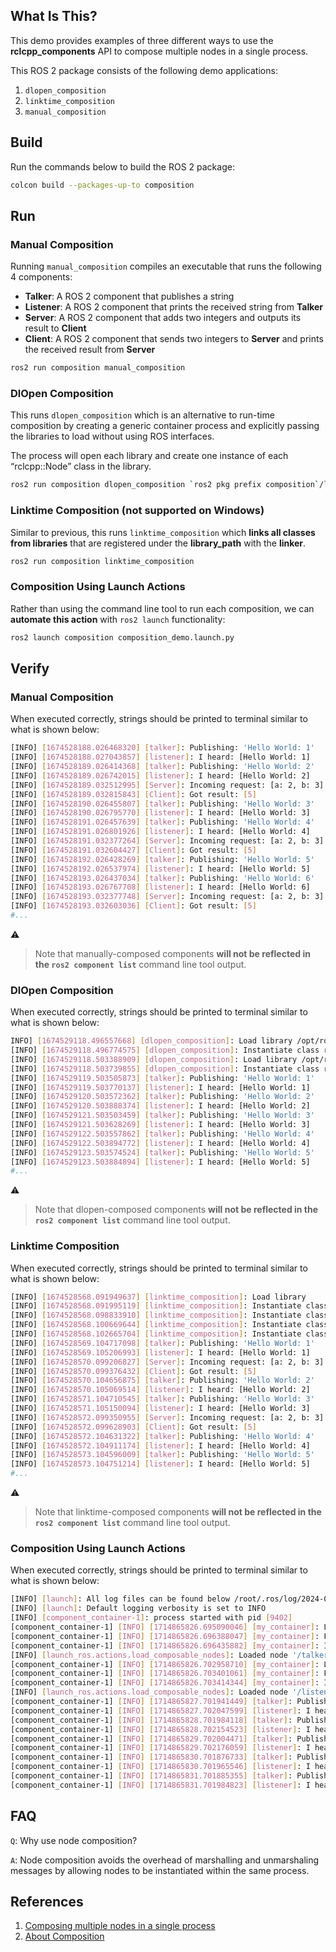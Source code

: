 ## What Is This?

This demo provides examples of three different ways to use the **rclcpp_components** API to compose multiple nodes in a single process.

This ROS 2 package consists of the following demo applications:

1. `dlopen_composition`
2. `linktime_composition`
3. `manual_composition`

## Build

Run the commands below to build the ROS 2 package:

```bash
colcon build --packages-up-to composition
```

## Run

### Manual Composition

Running `manual_composition` compiles an executable that runs the following 4 components:

- **Talker**: A ROS 2 component that publishes a string
- **Listener**: A ROS 2 component that prints the received string from **Talker**
- **Server**: A ROS 2 component that adds two integers and outputs its result to **Client**
- **Client**: A ROS 2 component that sends two integers to **Server** and prints the received result from **Server**

```bash
ros2 run composition manual_composition
```

### DlOpen Composition

This runs `dlopen_composition` which is an alternative to run-time composition by creating a generic container process and explicitly passing the libraries to load without using ROS interfaces.

The process will open each library and create one instance of each “rclcpp::Node” class in the library.

```bash
ros2 run composition dlopen_composition `ros2 pkg prefix composition`/lib/libtalker_component.so `ros2 pkg prefix composition`/lib/liblistener_component.so
```

### Linktime Composition (not supported on Windows)

Similar to previous, this runs `linktime_composition` which **links all classes from libraries** that are registered under the **library_path** with the **linker**.

```bash
ros2 run composition linktime_composition
```

### Composition Using Launch Actions

Rather than using the command line tool to run each composition, we can **automate this action** with `ros2 launch` functionality:

```bash
ros2 launch composition composition_demo.launch.py
```

## Verify

### Manual Composition

When executed correctly, strings should be printed to terminal similar to what is shown below:

```bash
[INFO] [1674528188.026468320] [talker]: Publishing: 'Hello World: 1'
[INFO] [1674528188.027043857] [listener]: I heard: [Hello World: 1]
[INFO] [1674528189.026414368] [talker]: Publishing: 'Hello World: 2'
[INFO] [1674528189.026742015] [listener]: I heard: [Hello World: 2]
[INFO] [1674528189.032512995] [Server]: Incoming request: [a: 2, b: 3]
[INFO] [1674528189.032815843] [Client]: Got result: [5]
[INFO] [1674528190.026455807] [talker]: Publishing: 'Hello World: 3'
[INFO] [1674528190.026795770] [listener]: I heard: [Hello World: 3]
[INFO] [1674528191.026457639] [talker]: Publishing: 'Hello World: 4'
[INFO] [1674528191.026801926] [listener]: I heard: [Hello World: 4]
[INFO] [1674528191.032377264] [Server]: Incoming request: [a: 2, b: 3]
[INFO] [1674528191.032604427] [Client]: Got result: [5]
[INFO] [1674528192.026428269] [talker]: Publishing: 'Hello World: 5'
[INFO] [1674528192.026537974] [listener]: I heard: [Hello World: 5]
[INFO] [1674528193.026437034] [talker]: Publishing: 'Hello World: 6'
[INFO] [1674528193.026767708] [listener]: I heard: [Hello World: 6]
[INFO] [1674528193.032377748] [Server]: Incoming request: [a: 2, b: 3]
[INFO] [1674528193.032603036] [Client]: Got result: [5]
#...
```

:warning:
> Note that manually-composed components **will not be reflected in the `ros2 component list`** command line tool output.

### DlOpen Composition

When executed correctly, strings should be printed to terminal similar to what is shown below:

```bash
INFO] [1674529118.496557668] [dlopen_composition]: Load library /opt/ros/humble/lib/libtalker_component.so
[INFO] [1674529118.496774575] [dlopen_composition]: Instantiate class rclcpp_components::NodeFactoryTemplate<composition::Talker>
[INFO] [1674529118.503388909] [dlopen_composition]: Load library /opt/ros/humble/lib/liblistener_component.so
[INFO] [1674529118.503739855] [dlopen_composition]: Instantiate class rclcpp_components::NodeFactoryTemplate<composition::Listener>
[INFO] [1674529119.503505873] [talker]: Publishing: 'Hello World: 1'
[INFO] [1674529119.503770137] [listener]: I heard: [Hello World: 1]
[INFO] [1674529120.503572362] [talker]: Publishing: 'Hello World: 2'
[INFO] [1674529120.503888374] [listener]: I heard: [Hello World: 2]
[INFO] [1674529121.503503459] [talker]: Publishing: 'Hello World: 3'
[INFO] [1674529121.503628269] [listener]: I heard: [Hello World: 3]
[INFO] [1674529122.503557862] [talker]: Publishing: 'Hello World: 4'
[INFO] [1674529122.503894772] [listener]: I heard: [Hello World: 4]
[INFO] [1674529123.503574524] [talker]: Publishing: 'Hello World: 5'
[INFO] [1674529123.503884894] [listener]: I heard: [Hello World: 5]
#...
```

:warning:
> Note that dlopen-composed components **will not be reflected in the `ros2 component list`** command line tool output.


### Linktime Composition

When executed correctly, strings should be printed to terminal similar to what is shown below:

```bash
[INFO] [1674528568.091949637] [linktime_composition]: Load library
[INFO] [1674528568.091995119] [linktime_composition]: Instantiate class rclcpp_components::NodeFactoryTemplate<composition::Client>
[INFO] [1674528568.098833910] [linktime_composition]: Instantiate class rclcpp_components::NodeFactoryTemplate<composition::Listener>
[INFO] [1674528568.100669644] [linktime_composition]: Instantiate class rclcpp_components::NodeFactoryTemplate<composition::Server>
[INFO] [1674528568.102665704] [linktime_composition]: Instantiate class rclcpp_components::NodeFactoryTemplate<composition::Talker>
[INFO] [1674528569.104717098] [talker]: Publishing: 'Hello World: 1'
[INFO] [1674528569.105206993] [listener]: I heard: [Hello World: 1]
[INFO] [1674528570.099206827] [Server]: Incoming request: [a: 2, b: 3]
[INFO] [1674528570.099376432] [Client]: Got result: [5]
[INFO] [1674528570.104656875] [talker]: Publishing: 'Hello World: 2'
[INFO] [1674528570.105069514] [listener]: I heard: [Hello World: 2]
[INFO] [1674528571.104710545] [talker]: Publishing: 'Hello World: 3'
[INFO] [1674528571.105150094] [listener]: I heard: [Hello World: 3]
[INFO] [1674528572.099350955] [Server]: Incoming request: [a: 2, b: 3]
[INFO] [1674528572.099628903] [Client]: Got result: [5]
[INFO] [1674528572.104631322] [talker]: Publishing: 'Hello World: 4'
[INFO] [1674528572.104911174] [listener]: I heard: [Hello World: 4]
[INFO] [1674528573.104596009] [talker]: Publishing: 'Hello World: 5'
[INFO] [1674528573.104751214] [listener]: I heard: [Hello World: 5]
#...
```

:warning:
> Note that linktime-composed components **will not be reflected in the `ros2 component list`** command line tool output.

### Composition Using Launch Actions

When executed correctly, strings should be printed to terminal similar to what is shown below:

```bash
[INFO] [launch]: All log files can be found below /root/.ros/log/2024-05-04-23-37-06-363020-d8ff93e471d7-9387
[INFO] [launch]: Default logging verbosity is set to INFO
[INFO] [component_container-1]: process started with pid [9402]
[component_container-1] [INFO] [1714865826.695090046] [my_container]: Load Library: /opt/ros/jazzy/lib/libtalker_component.so
[component_container-1] [INFO] [1714865826.696388047] [my_container]: Found class: rclcpp_components::NodeFactoryTemplate<composition::Talker>
[component_container-1] [INFO] [1714865826.696435882] [my_container]: Instantiate class: rclcpp_components::NodeFactoryTemplate<composition::Talker>
[INFO] [launch_ros.actions.load_composable_nodes]: Loaded node '/talker' in container '/my_container'
[component_container-1] [INFO] [1714865826.702958710] [my_container]: Load Library: /opt/ros/jazzy/lib/liblistener_component.so
[component_container-1] [INFO] [1714865826.703401061] [my_container]: Found class: rclcpp_components::NodeFactoryTemplate<composition::Listener>
[component_container-1] [INFO] [1714865826.703414344] [my_container]: Instantiate class: rclcpp_components::NodeFactoryTemplate<composition::Listener>
[INFO] [launch_ros.actions.load_composable_nodes]: Loaded node '/listener' in container '/my_container'
[component_container-1] [INFO] [1714865827.701941449] [talker]: Publishing: 'Hello World: 1'
[component_container-1] [INFO] [1714865827.702047599] [listener]: I heard: [Hello World: 1]
[component_container-1] [INFO] [1714865828.701984118] [talker]: Publishing: 'Hello World: 2'
[component_container-1] [INFO] [1714865828.702154523] [listener]: I heard: [Hello World: 2]
[component_container-1] [INFO] [1714865829.702004471] [talker]: Publishing: 'Hello World: 3'
[component_container-1] [INFO] [1714865829.702176059] [listener]: I heard: [Hello World: 3]
[component_container-1] [INFO] [1714865830.701876733] [talker]: Publishing: 'Hello World: 4'
[component_container-1] [INFO] [1714865830.701965546] [listener]: I heard: [Hello World: 4]
[component_container-1] [INFO] [1714865831.701885355] [talker]: Publishing: 'Hello World: 5'
[component_container-1] [INFO] [1714865831.701984823] [listener]: I heard: [Hello World: 5]
```

## FAQ

`Q`: Why use node composition?

`A`: Node composition avoids the overhead of marshalling and unmarshaling messages by allowing nodes to be instantiated within the same process.

## References

1. [Composing multiple nodes in a single process](https://docs.ros.org/en/humble/Tutorials/Intermediate/Composition.html)
2. [About Composition](https://docs.ros.org/en/humble/Concepts/About-Composition.html#about-composition)
